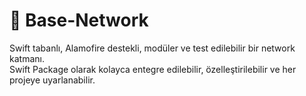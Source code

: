 # 🚀 Base-Network

Swift tabanlı, Alamofire destekli, modüler ve test edilebilir bir network katmanı.  
Swift Package olarak kolayca entegre edilebilir, özelleştirilebilir ve her projeye uyarlanabilir.
